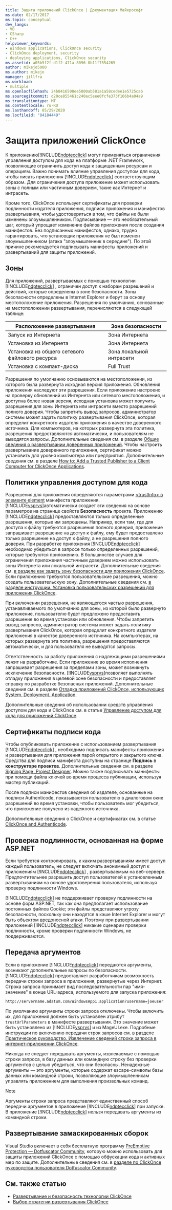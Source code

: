 ```yaml
---
title: Защита приложений ClickOnce | Документация Майкрософт
ms.date: 02/17/2017
ms.topic: conceptual
dev_langs:
- VB
- CSharp
- C++
helpviewer_keywords:
- Windows applications, ClickOnce security
- ClickOnce deployment, security
- deploying applications, ClickOnce security
ms.assetid: a05b5f2f-d1f2-471a-8096-8b11f7554265
author: mikejo5000
ms.author: mikejo
manager: jillfra
ms.workload:
- multiple
ms.openlocfilehash: 24b8416508ee5800ab581a1a58cedee1e5725cab
ms.sourcegitcommit: d20ce855461c240ac5eee0fcfe373f166b4a04a9
ms.translationtype: MT
ms.contentlocale: ru-RU
ms.lasthandoff: 05/29/2020
ms.locfileid: "84184449"
---
```

# <a name="secure-clickonce-applications"></a>Защита приложений ClickOnce
К приложению[!INCLUDE[ndptecclick](../deployment/includes/ndptecclick_md.md)] могут применяться ограничения управления доступом для кода на платформе .NET Framework, позволяющие ограничить доступ кода к защищенным ресурсам и операциям. Важно понимать влияние управления доступом для кода, чтобы писать приложения [!INCLUDE[ndptecclick](../deployment/includes/ndptecclick_md.md)] соответствующим образом. Для ограничения доступа приложение может использовать зоны с полным или частичным доверием, такие как Интернет и интрасеть.

 Кроме того, ClickOnce использует сертификаты для проверки подлинности издателя приложения, подписи приложения и манифестов развертывания, чтобы удостовериться в том, что файлы не были изменены злоумышленником. Подписывание — это необязательный шаг, который упрощает изменение файлов приложения после создания манифестов. Без подписанных манифестов, однако, трудно гарантировать, что установщик приложения не был изменен злоумышленником (атака "злоумышленник в середине"). По этой причине рекомендуется подписывать манифесты приложений и развертываний для защиты приложений.

## <a name="zones"></a>Зоны
 Для приложений, развертываемых с помощью технологии [!INCLUDE[ndptecclick](../deployment/includes/ndptecclick_md.md)] , ограничен доступ к наборам разрешений и действий, которые определены в зоне безопасности. Зоны безопасности определены в Internet Explorer и берут за основу местоположение приложения. Разрешения по умолчанию, основанные на местоположении развертывания, перечисляются в следующей таблице:

|Расположение развертывания|Зона безопасности|
|-------------------------|-------------------|
|Запуск из Интернета|Зона Интернета|
|Установка из Интернета|Зона Интернета|
|Установка из общего сетевого файлового ресурса|Зона локальной интрасети|
|Установка с компакт-диска|Full Trust|

 Разрешения по умолчанию основываются на местоположении, из которого была развернута исходная версия приложения. Обновления приложения наследуют эти разрешения. Если приложение настроено на проверку обновлений из Интернета или сетевого местоположения, и доступна более новая версия, исходная установка может получить разрешения для зоны Интернета или интрасети вместо разрешений полного доверия. Чтобы запретить вывод запросов, администратор системы может задать политику развертывания ClickOnce, которая определит конкретного издателя приложения в качестве доверенного источника. Для компьютеров, на которых развернута эта политика, разрешения предоставляются автоматически, и пользователям не выводятся запросы. Дополнительные сведения см. в разделе [Общие сведения о развертывании доверенных приложений](../deployment/trusted-application-deployment-overview.md). Чтобы настроить развертывание доверенного приложения, сертификат можно установить для уровня компьютера или предприятия. Дополнительные сведения см. в разделе [How to: Add a Trusted Publisher to a Client Computer for ClickOnce Applications](../deployment/how-to-add-a-trusted-publisher-to-a-client-computer-for-clickonce-applications.md).

## <a name="code-access-security-policies"></a>Политики управления доступом для кода
 Разрешения для приложения определяются параметрами [ \<trustInfo> в элементе element](../deployment/trustinfo-element-clickonce-application.md) манифеста приложения. [!INCLUDE[vsprvs](../code-quality/includes/vsprvs_md.md)]автоматически создает эти сведения на основе параметров на странице свойств **Безопасность** проекта. Приложению [!INCLUDE[ndptecclick](../deployment/includes/ndptecclick_md.md)] предоставляются только определенные разрешения, которые им запрошены. Например, если там, где для доступа к файлу требуются разрешения полного доверия, приложение запрашивает разрешение на доступ к файлу, ему будет предоставлено только разрешение на доступ к файлу, а не разрешения полного доверия. При разработке приложения [!INCLUDE[ndptecclick](../deployment/includes/ndptecclick_md.md)] необходимо убедиться в запросе только определенных разрешений, которые требуются приложению. В большинстве случаев для ограничения приложения частичным доверием можно использовать зоны Интернета или локальной интрасети. Дополнительные сведения см. [в разделе как задать зону безопасности для приложения ClickOnce](../deployment/how-to-set-a-security-zone-for-a-clickonce-application.md). Если приложению требуются пользовательские разрешения, можно создать пользовательскую зону. Дополнительные сведения см. [в разделе инструкции. Установка пользовательских разрешений для приложения ClickOnce](../deployment/how-to-set-custom-permissions-for-a-clickonce-application.md).

 При включении разрешения, не являющегося частью разрешения, устанавливаемого по умолчанию для зоны, из которой было развернуто приложение, пользователю будет предложено предоставить разрешение во время установки или обновления. Чтобы запретить вывод запросов, администратор системы может задать политику развертывания ClickOnce, которая определит конкретного издателя приложения в качестве доверенного источника. На компьютерах, на которых развернута эта политика, разрешения предоставляются автоматически, и для пользователя не выводятся запросы.

 Ответственность за работу приложения с надлежащими разрешениями лежит на разработчике. Если приложение во время исполнения запрашивает разрешения за пределами зоны, может возникнуть исключение безопасности. [!INCLUDE[vsprvs](../code-quality/includes/vsprvs_md.md)]позволяет выполнять отладку приложения в целевой зоне безопасности и предоставляет справку по разработке безопасных приложений. Дополнительные сведения см. в разделе [Отладка приложений ClickOnce, использующих System. Deployment. Application](../deployment/debugging-clickonce-applications-that-use-system-deployment-application.md).

 Дополнительные сведения об использовании средств управления доступом для кода и ClickOnce см. в статье [Управление доступом для кода для приложений ClickOnce](../deployment/code-access-security-for-clickonce-applications.md).

## <a name="code-signing-certificates"></a>Сертификаты подписи кода
 Чтобы опубликовать приложение с использованием развертывания [!INCLUDE[ndptecclick](../deployment/includes/ndptecclick_md.md)] , необходимо подписать манифесты приложения и развертывания для приложения парой открытого и закрытого ключа. Средства для подписи манифеста доступны на странице **Подпись** в **конструкторе проектов**. Дополнительные сведения см. в разделе [Signing Page, Project Designer](../ide/reference/signing-page-project-designer.md). Можно также подписывать манифесты при помощи файла ключей во время процесса публикации, используя мастер публикаций.

 После подписи манифестов сведения об издателе, основанные на подписи Authenticode, показываются пользователю в диалоговом окне разрешений во время установки, чтобы пользователь мог убедиться, что приложение получено из надежного источника.

 Дополнительные сведения о ClickOnce и сертификатах см. в статье [ClickOnce and Authenticode](../deployment/clickonce-and-authenticode.md).

## <a name="aspnet-form-based-authentication"></a>Проверка подлинности, основанная на форме ASP.NET
 Если требуется контролировать, к каким развертываниям имеет доступ каждый пользователь, не следует включать анонимный доступ к приложениям [!INCLUDE[ndptecclick](../deployment/includes/ndptecclick_md.md)] , развертываемым на веб-сервере. Предпочтительнее разрешить доступ пользователей к установленным развертываниям на основе удостоверения пользователя, используя проверку подлинности Windows.

 [!INCLUDE[ndptecclick](../deployment/includes/ndptecclick_md.md)] не поддерживает проверку подлинности на основе форм ASP.NET, так как она предполагает использование постоянных файлов Cookie; эти файлы представляют угрозу безопасности, поскольку они находятся в кэше Internet Explorer и могут быть объектом вредоносной атаки. Поэтому при развертывании приложений [!INCLUDE[ndptecclick](../deployment/includes/ndptecclick_md.md)] никакие сценарии проверки подлинности, кроме проверки подлинности Windows, не поддерживаются.

## <a name="pass-arguments"></a>Передача аргументов
 Если в приложение [!INCLUDE[ndptecclick](../deployment/includes/ndptecclick_md.md)] передаются аргументы, возникают дополнительные вопросы по безопасности. [!INCLUDE[ndptecclick](../deployment/includes/ndptecclick_md.md)] предоставляет разработчикам возможность передачи строки запроса в приложения, развернутые через Интернет. Строка запроса принимает вид последовательности пар "имя-значение" в конце URL-адреса, используемого для запуска приложения:

 `http://servername.adatum.com/WindowsApp1.application?username=joeuser`

 По умолчанию аргументы строки запроса отключены. Чтобы включить их, для приложения должен быть установлен атрибут `trustUrlParameters` в манифесте развертывания. Это значение может быть установлено из [!INCLUDE[vsprvs](../code-quality/includes/vsprvs_md.md)] и из MageUI.exe. Подробные инструкции по включению передачи строк запросов см. в разделе [Практическое руководство. Извлечение сведений строки запроса в интернет-приложении ClickOnce](../deployment/how-to-retrieve-query-string-information-in-an-online-clickonce-application.md).

 Никогда не следует передавать аргументы, извлекаемые с помощью строки запроса, в базу данных или командную строку без проверки аргументов с целью убедиться, что они безопасны. Ненадежные аргументы — это аргументы, которые содержат escape-символы базы данных или командной строки, позволяющие злоумышленникам управлять приложением для выполнения произвольных команд.

> [!NOTE]
> Аргументы строки запроса представляют единственный способ передачи аргументов в приложение [!INCLUDE[ndptecclick](../deployment/includes/ndptecclick_md.md)] при запуске. В приложение [!INCLUDE[ndptecclick](../deployment/includes/ndptecclick_md.md)] нельзя передавать аргументы из командной строки.

## <a name="deploying-obfuscated-assemblies"></a>Развертывание замаскированных сборок
 Visual Studio включает в себя бесплатную программу [PreEmptive Protection — Dotfuscator Community](../ide/dotfuscator/index.md), которую можно использовать для защиты приложений ClickOnce с помощью обфускации кода и активных мер по защите.  Дополнительные сведения см. в [разделе по ClickOnce руководства пользователя Dotfuscator Community](https://www.preemptive.com/dotfuscator/ce/docs/help/5.27/advanced_clickonce.html).

## <a name="see-also"></a>См. также статью
- [Развертывание и безопасность технологии ClickOnce](../deployment/clickonce-security-and-deployment.md)
- [Выбор стратегии развертывания ClickOnce](../deployment/choosing-a-clickonce-deployment-strategy.md)
